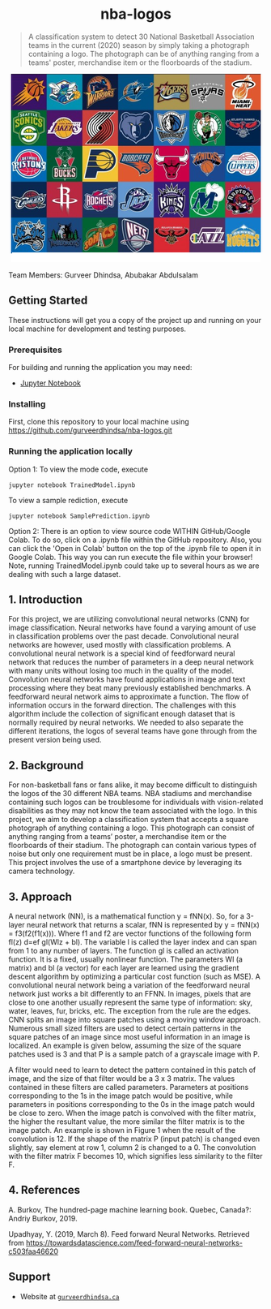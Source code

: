 <p align="center">
    <h1 align="center">nba-logos</h1>
</p>

> A classification system to detect 30 National Basketball Association teams in the current (2020) season by simply taking a photograph containing a logo. The photograph can be of anything ranging from a teams' poster, merchandise item or the floorboards of the stadium.

<p align="center">
    <img src="screenshots/logos.png" />
</p>

Team Members: Gurveer Dhindsa, Abubakar Abdulsalam

## Getting Started
These instructions will get you a copy of the project up and running on your local machine for development and testing purposes.

### Prerequisites
For building and running the application you may need:
- [Jupyter Notebook](https://jupyter.org/install)

### Installing
First, clone this repository to your local machine using https://github.com/gurveerdhindsa/nba-logos.git

### Running the application locally
Option 1:
To view the mode code, execute
```
jupyter notebook TrainedModel.ipynb
```
To view a sample rediction, execute
```
jupyter notebook SamplePrediction.ipynb
```

Option 2:
There is an option to view source code WITHIN GitHub/Google Colab. To do so, click on a .ipynb file within the GitHub repository.
Also, you can click the 'Open in Colab' button on the top of the .ipynb file to open it in Google Colab. This way you can run execute the file within your browser!
Note, running TrainedModel.ipynb could take up to several hours as we are dealing with such a large dataset.

## 1. Introduction
For this project, we are utilizing convolutional neural networks (CNN) for image classification. Neural networks have found a varying amount of use in classification problems over the past decade. Convolutional neural networks are however, used mostly with classification problems. A convolutional neural network is a special kind of feedforward neural network that  reduces the number of parameters in a deep neural network with many units without losing too much in the quality of the model. Convolution neural networks have found applications in image and text processing where they beat many previously established benchmarks. A feedforward neural network aims to approximate a function. The flow of information occurs in the forward direction. The challenges with this algorithm include the collection of significant enough dataset that is normally required by neural networks. We needed to also separate the different iterations, the logos of several teams have gone through from the present version being used.

## 2. Background
For non-basketball fans or fans alike, it may become difficult to distinguish the logos of the 30 different NBA teams. NBA stadiums and merchandise containing such logos can be troublesome for individuals with vision-related disabilities as they may not know the team associated with the logo. In this project, we aim to develop a classification system that accepts a square photograph of anything containing a logo. This photograph can consist of anything ranging from a teams’ poster, a merchandise item or the floorboards of their stadium. The photograph can contain various types of noise but only one requirement must be in place, a logo must be present. This project involves the use of a smartphone device by leveraging its camera technology. 

## 3. Approach
A neural network (NN), is a mathematical function y = fNN(x). So, for a 3-layer neural network that returns a scalar, fNN is represented by y = fNN(x) = f3(f2(f1(x))). Where f1 and f2 are vector functions of the following form fl(z) d=ef gl(Wlz + bl). The variable l is called the layer index and can span from 1 to any number of layers. The function gl is called an activation function. It is a fixed, usually nonlinear function. The parameters Wl (a matrix) and bl (a vector) for each layer are learned using the gradient descent algorithm by optimizing a particular cost function (such as MSE). A convolutional neural network being a variation of the feedforward neural network just works a bit differently to an FFNN. In images, pixels that are close to one another usually represent the same type of information: sky, water, leaves, fur, bricks, etc. The exception from the rule are the edges. CNN splits an image into square patches using a moving window approach. Numerous small sized filters are used to detect certain patterns in the square patches of an image since most useful information in an image is localized. An example is given below, assuming the size of the square patches used is 3 and that P is a sample patch of a grayscale image with P.

A filter would need to learn to detect the pattern contained in this patch of image, and the size of that filter would be a 3 x 3 matrix.  The values contained in these filters are called parameters. Parameters at positions corresponding to the 1s in the image patch would be positive, while parameters in positions corresponding to the 0s in the image patch would be close to zero. When the image patch is convolved with the filter matrix, the higher the resultant value, the more similar the filter matrix is to the image patch. An example is shown in Figure 1 when the result of the convolution is 12. If the shape of the matrix P (input patch) is changed even slightly, say element at row 1, column 2 is changed to a 0. The convolution with the filter matrix F becomes 10, which signifies less similarity to the filter F.

## 4. References
A. Burkov, The hundred-page machine learning book. Quebec, Canada?: Andriy Burkov, 2019.

Upadhyay, Y. (2019, March 8). Feed forward Neural Networks. Retrieved from https://towardsdatascience.com/feed-forward-neural-networks-c503faa46620

##  Support
- Website at <a href="https://gurveerdhindsa.github.io/portfolio/" target="_blank">`gurveerdhindsa.ca`</a>
